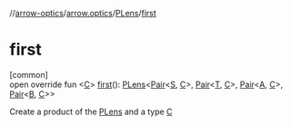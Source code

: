 //[arrow-optics](../../../index.md)/[arrow.optics](../index.md)/[PLens](index.md)/[first](first.md)

# first

[common]\
open override fun &lt;[C](first.md)&gt; [first](first.md)(): [PLens](index.md)&lt;[Pair](https://kotlinlang.org/api/latest/jvm/stdlib/kotlin/-pair/index.html)&lt;[S](index.md), [C](first.md)&gt;, [Pair](https://kotlinlang.org/api/latest/jvm/stdlib/kotlin/-pair/index.html)&lt;[T](index.md), [C](first.md)&gt;, [Pair](https://kotlinlang.org/api/latest/jvm/stdlib/kotlin/-pair/index.html)&lt;[A](index.md), [C](first.md)&gt;, [Pair](https://kotlinlang.org/api/latest/jvm/stdlib/kotlin/-pair/index.html)&lt;[B](index.md), [C](first.md)&gt;&gt;

Create a product of the [PLens](index.md) and a type [C](first.md)
